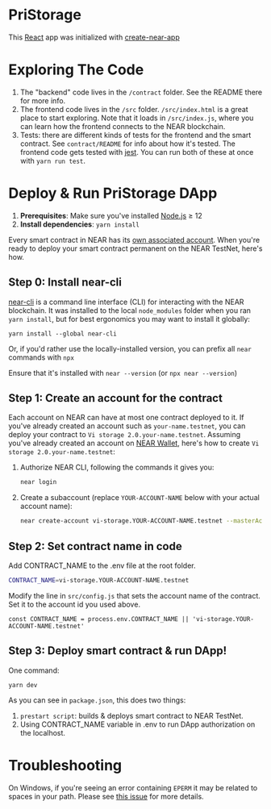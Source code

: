 PriStorage
==================

This [React] app was initialized with [create-near-app]

Exploring The Code
==================

1. The "backend" code lives in the `/contract` folder. See the README there for
   more info.
2. The frontend code lives in the `/src` folder. `/src/index.html` is a great
   place to start exploring. Note that it loads in `/src/index.js`, where you
   can learn how the frontend connects to the NEAR blockchain.
3. Tests: there are different kinds of tests for the frontend and the smart
   contract. See `contract/README` for info about how it's tested. The frontend
   code gets tested with [jest]. You can run both of these at once with `yarn
   run test`.


Deploy & Run PriStorage DApp
======

1. **Prerequisites**: Make sure you've installed [Node.js] ≥ 12
2. **Install dependencies**: `yarn install`

Every smart contract in NEAR has its [own associated account][NEAR accounts]. When you're ready to deploy your smart contract permanent on the NEAR TestNet, here's how.


Step 0: Install near-cli
-------------------------------------

[near-cli] is a command line interface (CLI) for interacting with the NEAR blockchain. It was installed to the local `node_modules` folder when you ran `yarn install`, but for best ergonomics you may want to install it globally:

    yarn install --global near-cli

Or, if you'd rather use the locally-installed version, you can prefix all `near` commands with `npx`

Ensure that it's installed with `near --version` (or `npx near --version`)


Step 1: Create an account for the contract
------------------------------------------

Each account on NEAR can have at most one contract deployed to it. If you've already created an account such as `your-name.testnet`, you can deploy your contract to `Vi storage 2.0.your-name.testnet`. Assuming you've already created an account on [NEAR Wallet], here's how to create `Vi storage 2.0.your-name.testnet`:

1. Authorize NEAR CLI, following the commands it gives you:

      ```bash
      near login
      ```
2. Create a subaccount (replace `YOUR-ACCOUNT-NAME` below with your actual account name):

   ```bash
   near create-account vi-storage.YOUR-ACCOUNT-NAME.testnet --masterAccount YOUR-ACCOUNT-NAME.testnet
   ```

Step 2: Set contract name in code
---------------------------------

Add CONTRACT_NAME to the .env file at the root folder.

```bash
CONTRACT_NAME=vi-storage.YOUR-ACCOUNT-NAME.testnet
```

Modify the line in `src/config.js` that sets the account name of the contract. Set it to the account id you used above.

    const CONTRACT_NAME = process.env.CONTRACT_NAME || 'vi-storage.YOUR-ACCOUNT-NAME.testnet'


Step 3: Deploy smart contract & run DApp!
---------------

One command:

    yarn dev

As you can see in `package.json`, this does two things:

1. ```prestart script```: builds & deploys smart contract to NEAR TestNet.
2. Using CONTRACT_NAME variable in .env to run DApp authorization on the localhost.

Troubleshooting
===============

On Windows, if you're seeing an error containing `EPERM` it may be related to spaces in your path. Please see [this issue](https://github.com/zkat/npx/issues/209) for more details.


  [React]: https://reactjs.org/
  [create-near-app]: https://github.com/near/create-near-app
  [Node.js]: https://nodejs.org/en/download/package-manager/
  [jest]: https://jestjs.io/
  [NEAR accounts]: https://docs.near.org/docs/concepts/account
  [NEAR Wallet]: https://wallet.testnet.near.org/
  [near-cli]: https://github.com/near/near-cli
  [gh-pages]: https://github.com/tschaub/gh-pages
